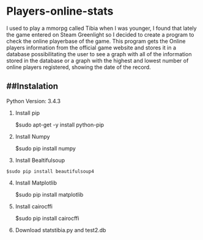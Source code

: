 # Players-online-stats


I used to play a mmorpg called Tibia when I was younger, I found that lately the game entered  on Steam Greenlight so I decided to create a program to check the online playerbase of the game.
This program gets the Online players information from the official game website and stores it in a database possibilitating the user to see a graph with all of the information stored in the database or a graph with the highest and lowest number of online players registered, showing the date of the record.


##Instalation
-----------------------------
Python Version: 3.4.3

1) Install pip

    $sudo apt-get -y install python-pip

2) Install Numpy

    $sudo pip install numpy

3) Install Bealtifulsoup

  ``` $sudo pip install beautifulsoup4 ```

4) Install Matplotlib

    $sudo pip install matplotlib

5) Install cairocffi

    $sudo pip install cairocffi
    
6) Download statstibia.py and test2.db










 
